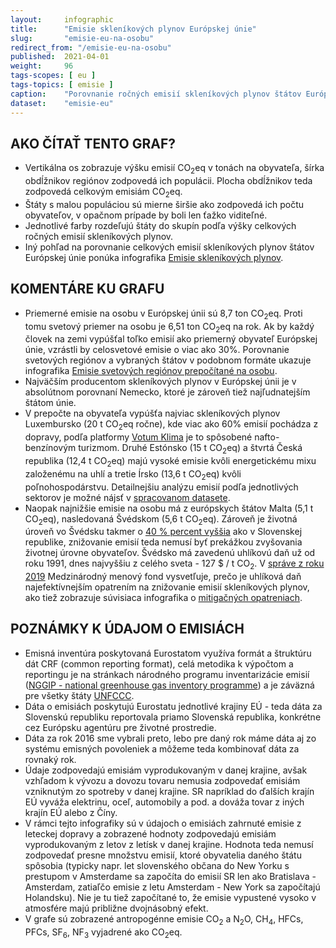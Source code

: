 ```yaml
---
layout:     infographic
title:      "Emisie skleníkových plynov Európskej únie"
slug:       "emisie-eu-na-osobu"
redirect_from: "/emisie-eu-na-osobu"
published:  2021-04-01
weight:     96
tags-scopes: [ eu ]
tags-topics: [ emisie ]
caption:    "Porovnanie ročných emisií skleníkových plynov štátov Európskej únie, vyjadrené na obyvateľa aj za celkovú populáciu."
dataset:    "emisie-eu"
---
```


## AKO ČÍTAŤ TENTO GRAF?

* Vertikálna os zobrazuje výšku emisií <glossary id="co2eq">CO<sub>2</sub>eq</glossary> v tonách na obyvateľa, šírka obdĺžnikov regiónov zodpovedá ich populácii. Plocha obdĺžnikov teda zodpovedá celkovým emisiám CO<sub>2</sub>eq.
* Štáty s malou populáciou sú mierne širšie ako zodpovedá ich počtu obyvateľov, v opačnom prípade by boli len ťažko viditeľné.
* Jednotlivé farby rozdeľujú štáty do skupín podľa výšky celkových ročných emisií skleníkových plynov.
* Iný pohľad na porovnanie celkových emisií skleníkových plynov štátov Európskej únie ponúka infografika [Emisie skleníkových plynov](/infografiky/emise-eu).

## KOMENTÁRE KU GRAFU

* Priemerné emisie na osobu v Európskej únii sú 8,7 ton CO<sub>2</sub>eq. Proti tomu svetový priemer na osobu je 6,51 ton CO<sub>2</sub>eq na rok. Ak by každý človek na zemi vypúšťal toľko emisií ako priemerný obyvateľ Európskej únie, vzrástli by celosvetové emisie o viac ako 30%. Porovnanie svetových regiónov a vybraných štátov v podobnom formáte ukazuje infografika [Emisie svetových regiónov prepočítané na osobu](/infografiky/emise-svet-na-osobu).
* Najväčším producentom skleníkových plynov v Európskej únii je v absolútnom porovnaní Nemecko, ktoré je zároveň tiež najľudnatejším štátom únie.
* V prepočte na obyvateľa vypúšťa najviac skleníkových plynov Luxembursko (20 t CO<sub>2</sub>eq ročne), kde viac ako 60% emisií pochádza z dopravy, podľa platformy [Votum Klima](https://today.rtl.lu/news/luxembourg/a/1184731.html) je to spôsobené nafto-benzínovým turizmom. Druhé Estónsko (15 t CO<sub>2</sub>eq) a štvrtá Česká republika (12,4 t CO<sub>2</sub>eq) majú vysoké emisie kvôli energetickému mixu založenému na uhlí a tretie Írsko (13,6 t CO<sub>2</sub>eq) kvôli poľnohospodárstvu. Detailnejšiu analýzu emisií podľa jednotlivých sektorov je možné nájsť v [spracovanom datasete](https://docs.google.com/spreadsheets/d/1KNL5d1CwLsLc8INquN7z5ABdr52APEsDjEsUcYGh_Mk/edit#gid=979818322).
* Naopak najnižšie emisie na osobu má z európskych štátov Malta (5,1 t CO<sub>2</sub>eq), nasledovaná Švédskom (5,6 t CO<sub>2</sub>eq). Zároveň je životná úroveň vo Švédsku takmer o [40 % percent vyššia](https://en.wikipedia.org/wiki/List_of_countries_by_GDP_(PPP)_per_capita) ako v Slovenskej republike, znižovanie emisií teda nemusí byť prekážkou zvyšovania životnej úrovne obyvateľov. Švédsko má zavedenú uhlíkovú daň už od roku 1991, dnes najvyššiu z celého sveta - 127 $ / t CO<sub>2</sub>. V [správe z roku 2019](/studie/2019-mitigacni-opatreni-mmf) Medzinárodný menový fond vysvetľuje, prečo je uhlíková daň najefektívnejším opatrením na znižovanie emisií skleníkových plynov, ako tiež zobrazuje súvisiaca infografika o [mitigačných opatreniach](/infografiky/mitigacni-opatreni-mmf).

## POZNÁMKY K ÚDAJOM O EMISIÁCH

* Emisná inventúra poskytovaná Eurostatom využíva formát a štruktúru dát CRF (common reporting format), celá metodika k výpočtom a reportingu je na stránkach národného programu inventarizácie emisií ([NGGIP - national greenhouse gas inventory programme](https://www.ipcc-nggip.iges.or.jp/)) a je záväzná pre všetky štáty [UNFCCC](https://cs.wikipedia.org/wiki/R%C3%A1mcov%C3%A1_%C3%BAmluva_OSN_o_zm%C4%9Bn%C4%9B_klimatu).
* Dáta o emisiách poskytujú Eurostatu jednotlivé krajiny EÚ - teda dáta za Slovenskú republiku reportovala priamo Slovenská republika, konkrétne cez Európsku agentúru pre životné prostredie.
* Dáta za rok 2016 sme vybrali preto, lebo pre daný rok máme dáta aj zo systému emisných povoleniek a môžeme teda kombinovať dáta za rovnaký rok.
* Údaje zodpovedajú emisiám vyprodukovaným v danej krajine, avšak vzhľadom k vývozu a dovozu tovaru nemusia zodpovedať emisiám vzniknutým zo spotreby v danej krajine. SR napríklad do ďalších krajín EÚ vyváža elektrinu, oceľ, automobily a pod. a dováža tovar z iných krajín EÚ alebo z Číny.
* V rámci tejto infografiky sú v údajoch o emisiách zahrnuté emisie z leteckej dopravy a zobrazené hodnoty zodpovedajú emisiám vyprodukovaným z letov z letísk v danej krajine. Hodnota teda nemusí zodpovedať presne množstvu emisií, ktoré obyvatelia daného štátu spôsobia (typicky napr. let slovenského občana do New Yorku s prestupom v Amsterdame sa započíta do emisií SR len ako Bratislava - Amsterdam, zatiaľčo emisie z letu Amsterdam - New York sa započítajú Holandsku). Nie je tu tiež započítané to, že emisie vypustené vysoko v atmosfére majú približne dvojnásobný efekt.
* V grafe sú zobrazené <glossary id="antropogennisklenikoveplyny">antropogénne emisie</glossary> CO<sub>2</sub> a N<sub>2</sub>O, CH<sub>4</sub>, HFCs, PFCs, SF<sub>6</sub>, NF<sub>3</sub> vyjadrené ako <glossary id="co2eq">CO<sub>2</sub>eq</glossary>.